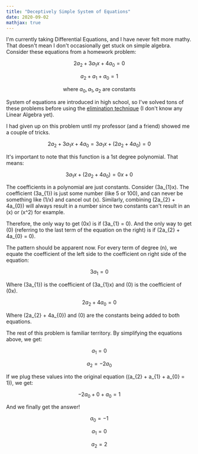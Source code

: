 ```yaml
---
title: "Deceptively Simple System of Equations"
date: 2020-09-02
mathjax: true
---
```


I'm currently taking Differential Equations, and I have never felt more mathy. That doesn't mean I don't occasionally get stuck on simple algebra. Consider these equations from a homework problem:

$$
2a_{2} + 3a_{1}x + 4a_{0} = 0
$$

$$
a_{2} + a_{1} + a_{0} = 1
$$

$$
\text{where } a_{0}, a_{1}, a_{2} \text{ are constants} 
$$

System of equations are introduced in high school, so I've solved tons of these problems before using the [elimination technique](https://www.khanacademy.org/math/algebra-home/alg-system-of-equations/alg-equivalent-systems-of-equations/v/solving-systems-of-equations-by-elimination) (I don't know any Linear Algebra yet).

I had given up on this problem until my professor (and a friend) showed me a couple of tricks. 

$$
2a_{2} + 3a_{1}x + 4a_{0} = 3a_{1}x + (2a_{2} + 4a_{0}) = 0
$$

It's important to note that this function is a 1st degree polynomial. That means:

$$
3a_{1}x + (2a_{2} + 4a_{0}) = 0x + 0
$$

The coefficients in a polynomial are just constants. Consider \(3a_{1}x\). The coefficient \(3a_{1}\) is just some number (like 5 or 100), and can never be something like \(1/x\) and cancel out \(x\). Similarly, combining \(2a_{2} + 4a_{0}\) will always result in a number since two constants can't result in an \(x\) or \(x^2\) for example.

Therefore, the only way to get \(0x\) is if \(3a_{1} = 0\). And the only way to get \(0\) (referring to the last term of the equation on the right) is if \(2a_{2} + 4a_{0} = 0\).

The pattern should be apparent now. For every term of degree \(n\), we equate the coefficient of the left side to the coefficient on right side of the equation:

$$
3a_{1} = 0
$$

Where \(3a_{1}\) is the coefficient of \(3a_{1}x\) and \(0\) is the coefficient of \(0x\).

$$
2a_{2} + 4a_{0} = 0
$$

Where \(2a_{2} + 4a_{0}\) and \(0\) are the constants being added to both equations.

The rest of this problem is familiar territory. By simplifying the equations above, we get:

$$
a_{1} = 0
$$

$$
a_{2} = -2a_{0}
$$

If we plug these values into the original equation \((a_{2} + a_{1} + a_{0} = 1)\), we get:

$$
-2a_{0} + 0 + a_{0} = 1
$$

And we finally get the answer!

$$
a_{0} = -1
$$

$$
a_{1} = 0
$$

$$
a_{2} = 2
$$

